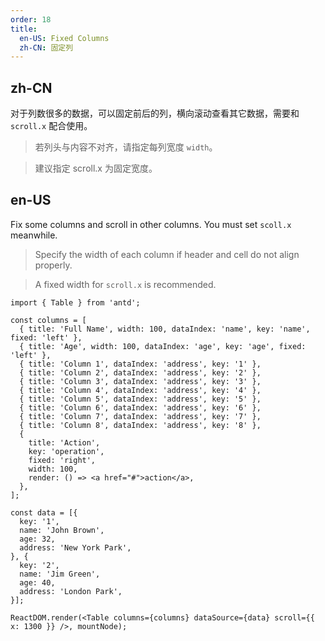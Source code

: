 ```yaml
---
order: 18
title:
  en-US: Fixed Columns
  zh-CN: 固定列
---
```


## zh-CN

对于列数很多的数据，可以固定前后的列，横向滚动查看其它数据，需要和 `scroll.x` 配合使用。

> 若列头与内容不对齐，请指定每列宽度 `width`。

> 建议指定 scroll.x 为固定宽度。

## en-US

Fix some columns and scroll in other columns. You must set `scoll.x` meanwhile.

> Specify the width of each column if header and cell do not align properly.

> A fixed width for `scroll.x` is recommended.

````__react
import { Table } from 'antd';

const columns = [
  { title: 'Full Name', width: 100, dataIndex: 'name', key: 'name', fixed: 'left' },
  { title: 'Age', width: 100, dataIndex: 'age', key: 'age', fixed: 'left' },
  { title: 'Column 1', dataIndex: 'address', key: '1' },
  { title: 'Column 2', dataIndex: 'address', key: '2' },
  { title: 'Column 3', dataIndex: 'address', key: '3' },
  { title: 'Column 4', dataIndex: 'address', key: '4' },
  { title: 'Column 5', dataIndex: 'address', key: '5' },
  { title: 'Column 6', dataIndex: 'address', key: '6' },
  { title: 'Column 7', dataIndex: 'address', key: '7' },
  { title: 'Column 8', dataIndex: 'address', key: '8' },
  {
    title: 'Action',
    key: 'operation',
    fixed: 'right',
    width: 100,
    render: () => <a href="#">action</a>,
  },
];

const data = [{
  key: '1',
  name: 'John Brown',
  age: 32,
  address: 'New York Park',
}, {
  key: '2',
  name: 'Jim Green',
  age: 40,
  address: 'London Park',
}];

ReactDOM.render(<Table columns={columns} dataSource={data} scroll={{ x: 1300 }} />, mountNode);
````
